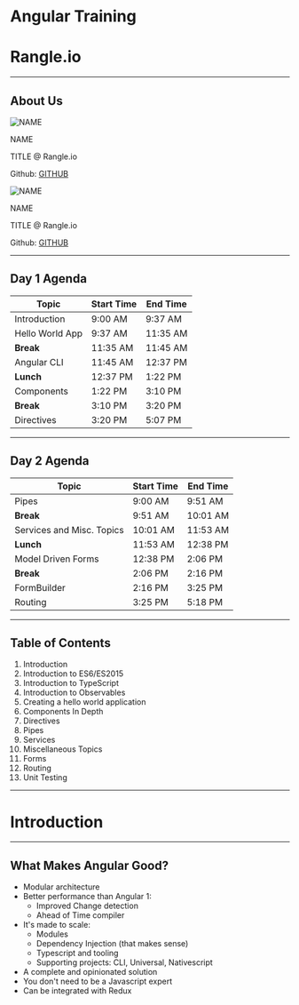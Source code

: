 # Angular Training

# Rangle.io

---

## About Us

<div>

![NAME](content/images/profile.jpg)
<!-- .element: class="float-left x-small" -->

<p>NAME</p>
<p>TITLE @ Rangle.io</p>
<p>Github: <a href="GITHUB">GITHUB</a></p>

</div>

<div class="clear">

![NAME](content/images/profile.jpg)
<!-- .element: class="float-left x-small" -->

<p>NAME</p>
<p>TITLE @ Rangle.io</p>
<p>Github: <a href="GITHUB">GITHUB</a></p>

</div>

---

## Day 1 Agenda

| Topic | Start Time | End Time |
| --- | --- | --- |
| Introduction | 9:00 AM | 9:37 AM |
| Hello World App |	9:37 AM | 11:35 AM |
| **Break** | 11:35 AM | 11:45 AM |
| Angular CLI |	11:45 AM | 12:37 PM |
| **Lunch**	| 12:37 PM | 1:22 PM |
| Components | 1:22 PM | 3:10 PM |
| **Break** | 3:10 PM | 3:20 PM |
| Directives | 3:20 PM | 5:07 PM |

---

## Day 2 Agenda

| Topic | Start Time | End Time |
| --- | --- | --- |
| Pipes | 9:00 AM | 9:51 AM |
| **Break** | 9:51 AM | 10:01 AM |
| Services and Misc. Topics | 10:01 AM | 11:53 AM |
| **Lunch** | 11:53 AM | 12:38 PM |
| Model Driven Forms | 12:38 PM | 2:06 PM |
| **Break** | 2:06 PM | 2:16 PM |
| FormBuilder | 2:16 PM | 3:25 PM |
| Routing | 3:25 PM | 5:18 PM |

---

## Table of Contents

1. Introduction
1. Introduction to ES6/ES2015
1. Introduction to TypeScript
1. Introduction to Observables
1. Creating a hello world application
1. Components In Depth
1. Directives
1. Pipes
1. Services
1. Miscellaneous Topics
1. Forms
1. Routing
1. Unit Testing

---

# Introduction

---

## What Makes Angular Good?

- Modular architecture
- Better performance than Angular 1:
  - Improved Change detection
  - Ahead of Time compiler
- It's made to scale:
  - Modules
  - Dependency Injection (that makes sense)
  - Typescript and tooling
  - Supporting projects: CLI, Universal, Nativescript
- A complete and opinionated solution
- You don't need to be a Javascript expert
- Can be integrated with Redux